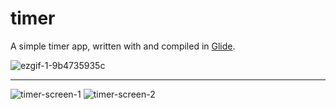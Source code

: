 # timer
A simple timer app, written with and compiled in [Glide](https://github.com/StormTersteeg/Python-Glide-Framework).

![ezgif-1-9b4735935c](https://user-images.githubusercontent.com/42808385/196735570-f9a19260-4cc0-4236-9f0b-17f4fce674bd.gif)

<hr>

![timer-screen-1](https://user-images.githubusercontent.com/42808385/196684012-8634e7a3-7ee0-4327-8f0b-595480aa10c4.png)
![timer-screen-2](https://user-images.githubusercontent.com/42808385/196684017-2f302de6-c2af-4de3-b3e6-439cfc62e847.png)
